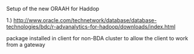 
 Setup of the new ORAAH for Haddop 

   1.)  http://www.oracle.com/technetwork/database/database-technologies/bdc/r-advanalytics-for-hadoop/downloads/index.html

   package installed in client for non-BDA cluster to allow the client to work from a gateway



